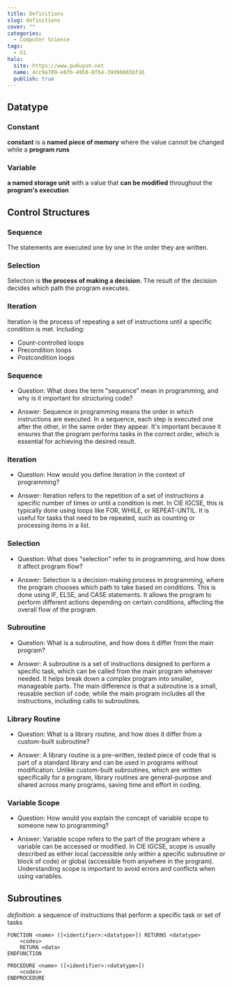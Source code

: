 ```yaml
---
title: Definitions
slug: definitions
cover: ""
categories:
  - Computer Science
tags:
  - G1
halo:
  site: https://www.pu6uyun.net
  name: 4cc9a709-e6fb-4950-8fb4-39d90665bf16
  publish: true
---
```

## Datatype
### Constant
**constant** is a **named piece of memory** where the value cannot be changed while a **program runs**
### Variable
**a named storage unit** with a value that **can be modified** throughout the **program's execution**

## Control Structures

### Sequence
The statements are executed one by one in the order they are written.
### Selection
Selection is **the process of making a decision**. The result of the decision decides which path the program executes.
### Iteration
Iteration is the process of repeating a set of instructions until a specific condition is met.
Including:
- Count-controlled loops
- Precondition loops
- Postcondition loops


### Sequence

- Question: What does the term "sequence" mean in programming, and why is it important for structuring code?

- Answer: Sequence in programming means the order in which instructions are executed. In a sequence, each step is executed one after the other, in the same order they appear. It's important because it ensures that the program performs tasks in the correct order, which is essential for achieving the desired result.

### Iteration

- Question: How would you define iteration in the context of programming?

- Answer: Iteration refers to the repetition of a set of instructions a specific number of times or until a condition is met. In CIE IGCSE, this is typically done using loops like FOR, WHILE, or REPEAT-UNTIL. It is useful for tasks that need to be repeated, such as counting or processing items in a list.

### Selection

- Question: What does "selection" refer to in programming, and how does it affect program flow?

- Answer: Selection is a decision-making process in programming, where the program chooses which path to take based on conditions. This is done using IF, ELSE, and CASE statements. It allows the program to perform different actions depending on certain conditions, affecting the overall flow of the program.

### Subroutine

- Question: What is a subroutine, and how does it differ from the main program?

- Answer: A subroutine is a set of instructions designed to perform a specific task, which can be called from the main program whenever needed. It helps break down a complex program into smaller, manageable parts. The main difference is that a subroutine is a small, reusable section of code, while the main program includes all the instructions, including calls to subroutines.

### Library Routine

- Question: What is a library routine, and how does it differ from a custom-built subroutine?

- Answer: A library routine is a pre-written, tested piece of code that is part of a standard library and can be used in programs without modification. Unlike custom-built subroutines, which are written specifically for a program, library routines are general-purpose and shared across many programs, saving time and effort in coding.

### Variable Scope

- Question: How would you explain the concept of variable scope to someone new to programming?

- Answer: Variable scope refers to the part of the program where a variable can be accessed or modified. In CIE IGCSE, scope is usually described as either local (accessible only within a specific subroutine or block of code) or global (accessible from anywhere in the program). Understanding scope is important to avoid errors and conflicts when using variables.
## Subroutines
*definition*: a sequence of instructions that perform a specific task or set of tasks
```
FUNCTION <name> ([<identifier>:<datatype>]) RETURNS <datatype>
	<codes>
    RETURN <data>
ENDFUNCTION

PROCEDURE <name> ([<identifier>:<datatype>])
    <codes>
ENDPROCEDURE
```